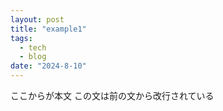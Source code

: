 ```yaml
---
layout: post
title: "example1"
tags:
  - tech
  - blog
date: "2024-8-10"
---
```

ここからが本文  この文は前の文から改行されている
